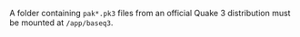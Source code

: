 A folder containing `pak*.pk3` files from an official Quake 3 distribution must be mounted at `/app/baseq3`.
